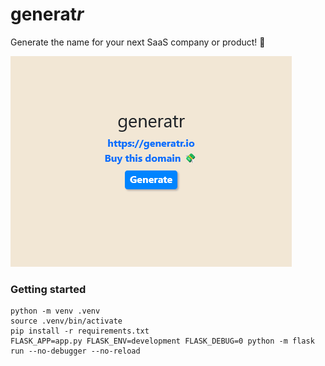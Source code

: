 # generat<i>r</i>

Generate the name for your next SaaS company or product! 💫

![screenshot](./docs/screenshot.png)

### Getting started
```shell
python -m venv .venv
source .venv/bin/activate
pip install -r requirements.txt
FLASK_APP=app.py FLASK_ENV=development FLASK_DEBUG=0 python -m flask run --no-debugger --no-reload
```
